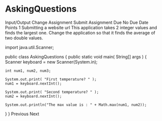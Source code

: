# AskingQuestions
Input/Output Change Assignment
Submit Assignment
Due No Due Date  Points 1  Submitting a website url
This application takes 2 integer values and finds the largest one. Change the application so that it finds the average of two double values.

 import java.util.Scanner;

public class AskingQuestions 
{ 
  public static void main( String[] args ) 
  { 
    Scanner keyboard = new Scanner(System.in);

    int num1, num2, num3;

    System.out.print( "First temperature? " );
    num1 = keyboard.nextInt();

    System.out.print( "Second temperature? " );
    num2 = keyboard.nextInt();

    System.out.println("The max value is : " + Math.max(num1, num2));
  }
}
Previous Next
